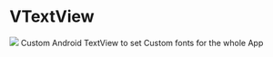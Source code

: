 # VTextView
[![](https://jitpack.io/v/vrjgamer/VTextView.svg)](https://jitpack.io/#vrjgamer/VTextView)
Custom Android TextView to set Custom fonts for the whole App
